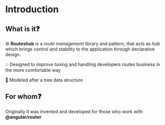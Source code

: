# Introduction

## What is it❓

⚙ **Routeshub** is a _route management_ library and pattern, that acts as _hub_ which brings control and stability to the application through declarative design.

💡 Designed to improve tuning and handling developers routes business in the more comfortable way

🔧 Modeled after a tree data structure

## For whom❓ 

Originally it was invented and developed for those who work with **@angular/router**


